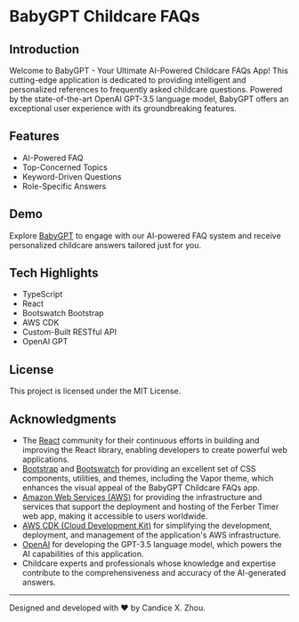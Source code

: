 # BabyGPT Childcare FAQs

## Introduction

Welcome to BabyGPT - Your Ultimate AI-Powered Childcare FAQs App! This cutting-edge application is dedicated to providing intelligent and personalized references to frequently asked childcare questions. Powered by the state-of-the-art OpenAI GPT-3.5 language model, BabyGPT offers an exceptional user experience with its groundbreaking features.

## Features

- AI-Powered FAQ
- Top-Concerned Topics
- Keyword-Driven Questions
- Role-Specific Answers

## Demo

Explore [BabyGPT](https://babygpt.xzhou.dev) to engage with our AI-powered FAQ system and receive personalized childcare answers tailored just for you.

## Tech Highlights

- TypeScript
- React
- Bootswatch Bootstrap
- AWS CDK
- Custom-Built RESTful API
- OpenAI GPT

## License

This project is licensed under the MIT License.

## Acknowledgments

- The [React](https://react.dev) community for their continuous efforts in building and improving the React library, enabling developers to create powerful web applications.
- [Bootstrap](https://getbootstrap.com) and [Bootswatch](https://bootswatch.com) for providing an excellent set of CSS components, utilities, and themes, including the Vapor theme, which enhances the visual appeal of the BabyGPT Childcare FAQs app.
- [Amazon Web Services (AWS)](https://aws.amazon.com) for providing the infrastructure and services that support the deployment and hosting of the Ferber Timer web app, making it accessible to users worldwide.
- [AWS CDK (Cloud Development Kit)](https://aws.amazon.com/cdk/) for simplifying the development, deployment, and management of the application's AWS infrastructure.
- [OpenAI](https://openai.com) for developing the GPT-3.5 language model, which powers the AI capabilities of this application.
- Childcare experts and professionals whose knowledge and expertise contribute to the comprehensiveness and accuracy of the AI-generated answers.

---

Designed and developed with ❤️ by Candice X. Zhou.
